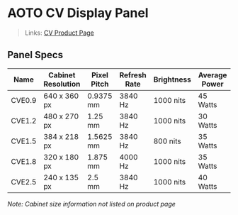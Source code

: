 # AOTO CV Display Panel

> Links: [CV Product Page](https://en.aoto.com/products/cv-series.html)

## Panel Specs

| Name    | Cabinet Resolution | Pixel Pitch | Refresh Rate | Brightness | Average Power |
|---------|--------------------|-------------|--------------|------------|---------------|
| CVE0.9  | 640 x 360 px       | 0.9375 mm   | 3840 Hz      | 1000 nits  | 45 Watts      |
| CVE1.2  | 480 x 270 px       | 1.25 mm     | 3840 Hz      | 1000 nits  | 30 Watts      |
| CVE1.5  | 384 x 218 px       | 1.5625 mm   | 3840 Hz      |  800 nits  | 35 Watts      |
| CVE1.8  | 320 x 180 px       | 1.875 mm    | 4000 Hz      | 1000 nits  | 35 Watts      |
| CVE2.5  | 240 x 135 px       | 2.5 mm      | 3840 Hz      | 1000 nits  | 40 Watts      |

*Note: Cabinet size information not listed on product page*